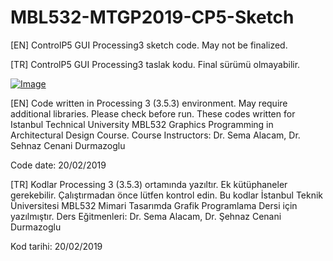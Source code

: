 # MBL532-MTGP2019-CP5-Sketch

[EN] ControlP5 GUI Processing3 sketch code. May not be finalized.

[TR] ControlP5 GUI Processing3 taslak kodu. Final sürümü olmayabilir.

[![Image](https://i.hizliresim.com/ka637xj.gif)](https://hizliresim.com/ka637xj)

[EN] Code written in Processing 3 (3.5.3) environment. May require additional libraries. Please check before run. 
These codes written for Istanbul Technical University  MBL532 Graphics Programming in Architectural Design Course. 
Course Instructors: Dr. Sema Alacam, Dr. Sehnaz Cenani Durmazoglu

Code date: 20/02/2019

[TR] Kodlar Processing 3 (3.5.3) ortamında yazıltır. Ek kütüphaneler gerekebilir. Çalıştırmadan önce lütfen kontrol edin.
Bu kodlar İstanbul Teknik Üniversitesi MBL532 Mimari Tasarımda Grafik Programlama Dersi için yazılmıştır.
Ders Eğitmenleri: Dr. Sema Alacam, Dr. Şehnaz Cenani Durmazoglu

Kod tarihi: 20/02/2019
